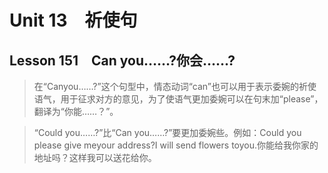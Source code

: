 ﻿ # Unit 13　祈使句
 ## Lesson 151　Can you……?你会……?
 
> 在“Canyou……?”这个句型中，情态动词“can”也可以用于表示委婉的祈使语气，用于征求对方的意见，为了使语气更加委婉可以在句末加“please”，翻译为“你能……？”。

> “Could you……?”比“Can you……?”要更加委婉些。例如：Could you please give meyour address?I will send flowers toyou.你能给我你家的地址吗？这样我可以送花给你。


 